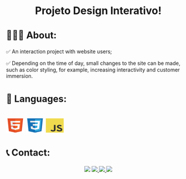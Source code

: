 <h1 align="center" >Projeto Design Interativo!</h1>

<h2 style="font-size: 25px">👨🏽‍💻  About: </h2>
<p>✅ An interaction project with website users;</p>
<p>✅ Depending on the time of day, small changes to the site can be made, such as color styling, for example, increasing interactivity and customer immersion.</p>

#
<h2 style="font-size: 25px">🎨 Languages: </h2>

<div class="technologies" align="left" style="display: inline_block"> <br>

 <img align="center" alt="My sill-HTML" height="40px" width="50px" src="https://raw.githubusercontent.com/devicons/devicon/master/icons/html5/html5-original.svg">
 <img align="center" alt="My sill-CSS" height="40px" width="50px" src="https://raw.githubusercontent.com/devicons/devicon/master/icons/css3/css3-original.svg">
 <img align="center" alt="My sill-JavaScript" height="40px" width="50px" src="https://raw.githubusercontent.com/devicons/devicon/master/icons/javascript/javascript-original.svg">
</div>

#

<h2 style="font-size: 25px">📞 Contact: </h2>
<div class="networks" align= "center">
  <a href="https://instagram.com/athos.william" target="_blank"><img src="https://img.shields.io/badge/-Instagram-%23E4405F?style=for-the-badge&logo=instagram&logoColor=white"></a>
  <a href="https://t.me/AthosWilliam" target="_blank"><img src="https://img.shields.io/badge/Telegram-2CA5E0?style=for-the-badge&logo=telegram&logoColor=white">
  <a href="https://www.linkedin.com/in/athoswilliam/" target="_blank"><img src="https://img.shields.io/badge/LinkedIn-0077B5?style=for-the-badge&logo=linkedin&logoColor=white">
  <a href="mailto:athos.william1519@gmail.com" target="_blank"><img src="https://img.shields.io/badge/Gmail-D14836?style=for-the-badge&logo=gmail&logoColor=white">
</div>

